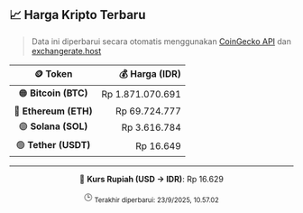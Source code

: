 

<!-- HARGA_KRIPTO -->
## 📈 Harga Kripto Terbaru

> Data ini diperbarui secara otomatis menggunakan [CoinGecko API](https://www.coingecko.com/) dan [exchangerate.host](https://exchangerate.host/)

<div align="center">

| 🪙 Token | 💰 Harga (IDR) |
|:------:|---------------:|
| 🟠 **Bitcoin (BTC)**   | Rp 1.871.070.691 |
| 🔵 **Ethereum (ETH)**  | Rp 69.724.777 |
| 🟣 **Solana (SOL)**    | Rp 3.616.784 |
| 🟢 **Tether (USDT)**   | Rp 16.649 |

---

💱 **Kurs Rupiah (USD → IDR)**: Rp 16.629

🕒 <sub>Terakhir diperbarui: 23/9/2025, 10.57.02</sub>

</div>
<!-- /HARGA_KRIPTO -->